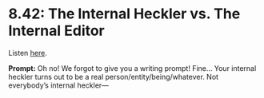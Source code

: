 # 8.42: The Internal Heckler vs. The Internal Editor 

Listen [here](http://www.writingexcuses.com/2013/10/20/writing-excuses-8-42-the-internal-heckler-vs-the-internal-editor/). 

**Prompt:** Oh no! We forgot to give you a writing prompt! Fine… Your internal heckler turns out to be a real person/entity/being/whatever. Not everybody’s internal heckler—